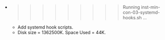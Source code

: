 * >>>>>>>>> Running inst-min-con-03-systemd-hooks.sh ...
  * Add systemd hook scripts.
  * Disk size = 1362500K. Space Used = 44K.
